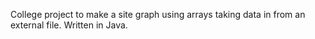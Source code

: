 College project to make a site graph using arrays taking data in from an external file. Written in Java.
